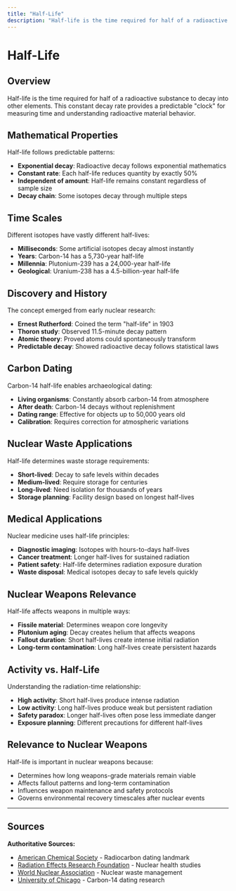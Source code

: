 ```yaml
---
title: "Half-Life"
description: "Half-life is the time required for half of a radioactive substance to decay into other elements."
---
```


# Half-Life

## Overview

Half-life is the time required for half of a radioactive substance to decay into other elements. This constant decay rate provides a predictable "clock" for measuring time and understanding radioactive material behavior.

## Mathematical Properties

Half-life follows predictable patterns:
- **Exponential decay**: Radioactive decay follows exponential mathematics
- **Constant rate**: Each half-life reduces quantity by exactly 50%
- **Independent of amount**: Half-life remains constant regardless of sample size
- **Decay chain**: Some isotopes decay through multiple steps

## Time Scales

Different isotopes have vastly different half-lives:
- **Milliseconds**: Some artificial isotopes decay almost instantly
- **Years**: Carbon-14 has a 5,730-year half-life
- **Millennia**: Plutonium-239 has a 24,000-year half-life
- **Geological**: Uranium-238 has a 4.5-billion-year half-life

## Discovery and History

The concept emerged from early nuclear research:
- **Ernest Rutherford**: Coined the term "half-life" in 1903
- **Thoron study**: Observed 11.5-minute decay pattern
- **Atomic theory**: Proved atoms could spontaneously transform
- **Predictable decay**: Showed radioactive decay follows statistical laws

## Carbon Dating

Carbon-14 half-life enables archaeological dating:
- **Living organisms**: Constantly absorb carbon-14 from atmosphere
- **After death**: Carbon-14 decays without replenishment
- **Dating range**: Effective for objects up to 50,000 years old
- **Calibration**: Requires correction for atmospheric variations

## Nuclear Waste Applications

Half-life determines waste storage requirements:
- **Short-lived**: Decay to safe levels within decades
- **Medium-lived**: Require storage for centuries
- **Long-lived**: Need isolation for thousands of years
- **Storage planning**: Facility design based on longest half-lives

## Medical Applications

Nuclear medicine uses half-life principles:
- **Diagnostic imaging**: Isotopes with hours-to-days half-lives
- **Cancer treatment**: Longer half-lives for sustained radiation
- **Patient safety**: Half-life determines radiation exposure duration
- **Waste disposal**: Medical isotopes decay to safe levels quickly

## Nuclear Weapons Relevance

Half-life affects weapons in multiple ways:
- **Fissile material**: Determines weapon core longevity
- **Plutonium aging**: Decay creates helium that affects weapons
- **Fallout duration**: Short half-lives create intense initial radiation
- **Long-term contamination**: Long half-lives create persistent hazards

## Activity vs. Half-Life

Understanding the radiation-time relationship:
- **High activity**: Short half-lives produce intense radiation
- **Low activity**: Long half-lives produce weak but persistent radiation
- **Safety paradox**: Longer half-lives often pose less immediate danger
- **Exposure planning**: Different precautions for different half-lives

## Relevance to Nuclear Weapons

Half-life is important in nuclear weapons because:
- Determines how long weapons-grade materials remain viable
- Affects fallout patterns and long-term contamination
- Influences weapon maintenance and safety protocols
- Governs environmental recovery timescales after nuclear events

---

## Sources

**Authoritative Sources:**

- [American Chemical Society](https://www.acs.org) - Radiocarbon dating landmark
- [Radiation Effects Research Foundation](https://www.rerf.or.jp) - Nuclear health studies
- [World Nuclear Association](https://world-nuclear.org) - Nuclear waste management
- [University of Chicago](https://news.uchicago.edu) - Carbon-14 dating research
